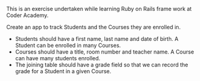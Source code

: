This is an exercise undertaken while learning Ruby on Rails frame work at Coder Academy.

Create an app to track Students and the Courses they are enrolled in.
- Students should have a first name, last name and date of birth. A Student can be enrolled in many Courses.
- Courses should have a title, room number and teacher name. A Course can have many students enrolled.
- The joining table should have a grade field so that we can record the grade for a Student in a given Course.
